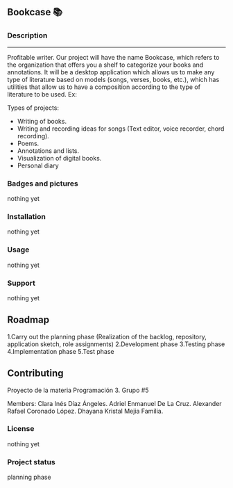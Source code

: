 ## Bookcase 📚

### Description

------------
Profitable writer. Our project will have the name Bookcase, which refers to the organization that offers you a shelf to categorize your books and annotations.
It will be a desktop application which allows us to make any type of literature based on models (songs, verses, books, etc.), which has utilities that allow us to have a composition according to the type of literature to be used. Ex:

Types of projects:
- Writing of books.
- Writing and recording ideas for songs (Text editor, voice recorder, chord recording).
- Poems.
- Annotations and lists.
- Visualization of digital books.
- Personal diary

### Badges and pictures
nothing yet

### Installation
nothing yet

### Usage
nothing yet

### Support
nothing yet

## Roadmap
1.Carry out the planning phase (Realization of the backlog, repository, application sketch, role assignments)
2.Development phase
3.Testing phase
4.Implementation phase
5.Test phase

## Contributing
Proyecto de la materia Programación 3. Grupo #5

Members:
Clara Inés Díaz Ángeles.
Adriel Enmanuel De La Cruz.
Alexander Rafael Coronado López. 
Dhayana Kristal Mejia Familia.


### License
nothing yet

### Project status
planning phase

